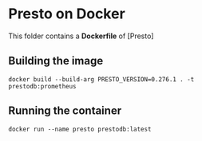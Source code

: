 # Presto on Docker

This folder contains a **Dockerfile** of [Presto]

## Building the image

```
docker build --build-arg PRESTO_VERSION=0.276.1 . -t prestodb:prometheus
```

## Running the container

```
docker run --name presto prestodb:latest
```
